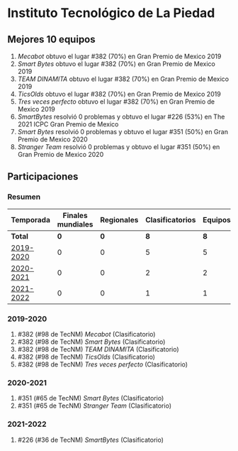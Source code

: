 ---
---

# Instituto Tecnológico de La Piedad

## Mejores 10 equipos

1. _Mecabot_ obtuvo el lugar #382 (70%) en Gran Premio de Mexico 2019
1. _Smart Bytes_ obtuvo el lugar #382 (70%) en Gran Premio de Mexico 2019
1. _TEAM DINAMITA_ obtuvo el lugar #382 (70%) en Gran Premio de Mexico 2019
1. _TicsOlds_ obtuvo el lugar #382 (70%) en Gran Premio de Mexico 2019
1. _Tres veces perfecto_ obtuvo el lugar #382 (70%) en Gran Premio de Mexico 2019
1. _SmartBytes_ resolvió 0 problemas y obtuvo el lugar #226 (53%) en The 2021 ICPC Gran Premio de Mexico
1. _Smart Bytes_ resolvió 0 problemas y obtuvo el lugar #351 (50%) en Gran Premio de Mexico 2020
1. _Stranger Team_ resolvió 0 problemas y obtuvo el lugar #351 (50%) en Gran Premio de Mexico 2020

## Participaciones

### Resumen

| Temporada | Finales mundiales | Regionales | Clasificatorios | Equipos |
| --- | --- | --- | --- | --- |
| **Total** | **0** | **0** | **8** | **8** |
| [2019-2020](#2019-2020) | 0 | 0 | 5 | 5 |
| [2020-2021](#2020-2021) | 0 | 0 | 2 | 2 |
| [2021-2022](#2021-2022) | 0 | 0 | 1 | 1 |

### 2019-2020

1. #382 (#98 de TecNM) _Mecabot_ (Clasificatorio)
1. #382 (#98 de TecNM) _Smart Bytes_ (Clasificatorio)
1. #382 (#98 de TecNM) _TEAM DINAMITA_ (Clasificatorio)
1. #382 (#98 de TecNM) _TicsOlds_ (Clasificatorio)
1. #382 (#98 de TecNM) _Tres veces perfecto_ (Clasificatorio)

### 2020-2021

1. #351 (#65 de TecNM) _Smart Bytes_ (Clasificatorio)
1. #351 (#65 de TecNM) _Stranger Team_ (Clasificatorio)

### 2021-2022

1. #226 (#36 de TecNM) _SmartBytes_ (Clasificatorio)



